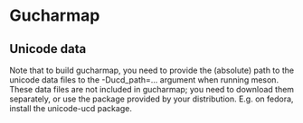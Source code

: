 Gucharmap
=========

Unicode data
------------

Note that to build gucharmap, you need to provide the (absolute) path
to the unicode data files to the -Ducd_path=... argument when running
meson. These data files are not included in gucharmap; you need to
download them separately, or use the package provided by your
distribution. E.g. on fedora, install the unicode-ucd package.
